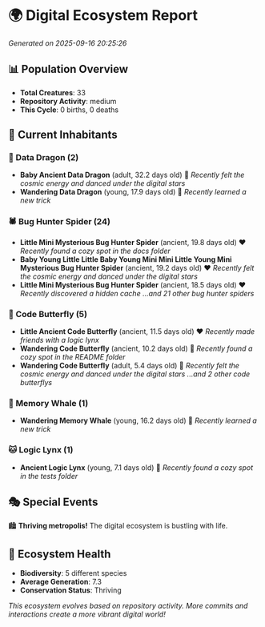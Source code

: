 # 🌍 Digital Ecosystem Report
*Generated on 2025-09-16 20:25:26*

## 📊 Population Overview
- **Total Creatures**: 33
- **Repository Activity**: medium
- **This Cycle**: 0 births, 0 deaths

## 👥 Current Inhabitants

### 🐉 Data Dragon (2)
- **Baby Ancient Data Dragon** (adult, 32.2 days old) 💛
  *Recently felt the cosmic energy and danced under the digital stars*
- **Wandering Data Dragon** (young, 17.9 days old) 💚
  *Recently learned a new trick*

### 🕷️ Bug Hunter Spider (24)
- **Little Mini Mysterious Bug Hunter Spider** (ancient, 19.8 days old) ❤️
  *Recently found a cozy spot in the docs folder*
- **Baby Young Little Little Baby Young Mini Mini Little Young Mini Mysterious Bug Hunter Spider** (ancient, 19.2 days old) ❤️
  *Recently felt the cosmic energy and danced under the digital stars*
- **Little Mini Mysterious Bug Hunter Spider** (ancient, 18.5 days old) ❤️
  *Recently discovered a hidden cache*
  *...and 21 other bug hunter spiders*

### 🦋 Code Butterfly (5)
- **Little Ancient Code Butterfly** (ancient, 11.5 days old) ❤️
  *Recently made friends with a logic lynx*
- **Wandering Code Butterfly** (ancient, 10.2 days old) 💛
  *Recently found a cozy spot in the README folder*
- **Wandering Code Butterfly** (adult, 5.4 days old) 💚
  *Recently felt the cosmic energy and danced under the digital stars*
  *...and 2 other code butterflys*

### 🐋 Memory Whale (1)
- **Wandering Memory Whale** (young, 16.2 days old) 💚
  *Recently learned a new trick*

### 🐱 Logic Lynx (1)
- **Ancient Logic Lynx** (young, 7.1 days old) 💚
  *Recently found a cozy spot in the tests folder*

## 🎭 Special Events

🏙️ **Thriving metropolis!** The digital ecosystem is bustling with life.

## 🔬 Ecosystem Health
- **Biodiversity**: 5 different species
- **Average Generation**: 7.3
- **Conservation Status**: Thriving

*This ecosystem evolves based on repository activity. More commits and interactions create a more vibrant digital world!*